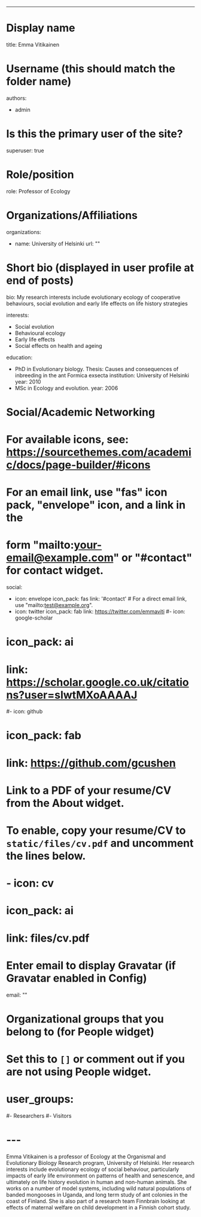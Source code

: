 

---
# Display name
title: Emma Vitikainen

# Username (this should match the folder name)
authors:
- admin

# Is this the primary user of the site?
superuser: true

# Role/position
role: Professor of Ecology

# Organizations/Affiliations
organizations:
- name: University of Helsinki
  url: ""

# Short bio (displayed in user profile at end of posts)
bio: My research interests include evolutionary ecology of cooperative behaviours, social evolution and early life effects on life history strategies  

interests:
- Social evolution
- Behavioural ecology
- Early life effects 
- Social effects on health and ageing

education:
  - PhD in Evolutionary biology. Thesis: Causes and consequences of inbreeding in the ant Formica exsecta 
    institution: University of Helsinki
    year: 2010
  - MSc in Ecology and evolution. 
    year: 2006
  

# Social/Academic Networking
# For available icons, see: https://sourcethemes.com/academic/docs/page-builder/#icons
#   For an email link, use "fas" icon pack, "envelope" icon, and a link in the
#   form "mailto:your-email@example.com" or "#contact" for contact widget.
social:
- icon: envelope
  icon_pack: fas
  link: '#contact'  # For a direct email link, use "mailto:test@example.org".
- icon: twitter
  icon_pack: fab
  link: https://twitter.com/emmaviti
#- icon: google-scholar
#  icon_pack: ai
#  link: https://scholar.google.co.uk/citations?user=sIwtMXoAAAAJ
#- icon: github
#  icon_pack: fab
#  link: https://github.com/gcushen
# Link to a PDF of your resume/CV from the About widget.
# To enable, copy your resume/CV to `static/files/cv.pdf` and uncomment the lines below.
# - icon: cv
#   icon_pack: ai
#   link: files/cv.pdf

# Enter email to display Gravatar (if Gravatar enabled in Config)
email: ""

# Organizational groups that you belong to (for People widget)
#   Set this to `[]` or comment out if you are not using People widget.
# user_groups:
#- Researchers
#- Visitors
# ---

Emma Vitikainen is a professor of Ecology at the Organismal and Evolutionary Biology Research program, University of Helsinki. Her research interests include evolutionary ecology of social behaviour, particularly impacts of early life environment on patterns of health and senescence, and ultimately on life history evolution in human and non-human animals. She works on a number of model systems, including wild natural populations of banded mongooses in Uganda, and long term study of ant colonies in the coast of Finland. She is also part of a research team Finnbrain looking at effects of maternal welfare on child development in a Finnish cohort study.
